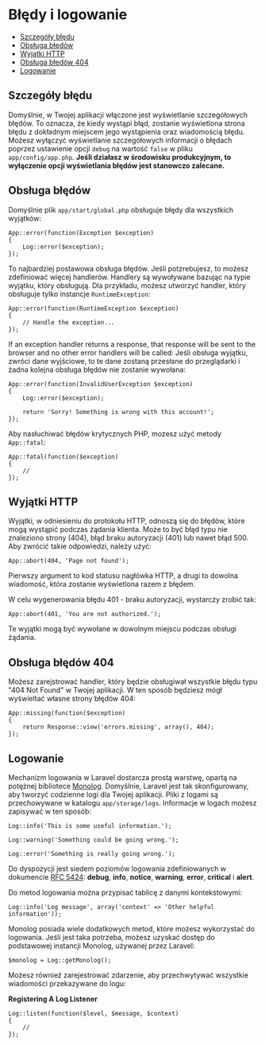 # Błędy i logowanie

- [Szczegóły błędu](#error-detail)
- [Obsługa błędów](#handling-errors)
- [Wyjątki HTTP](#http-exceptions)
- [Obsługa błedów 404](#handling-404-errors)
- [Logowanie](#logging)

<a name="error-detail"></a>
## Szczegóły błędu

Domyślnie, w Twojej aplikacji włączone jest wyświetlanie szczegółowych błędów. To oznacza, że kiedy wystąpi błąd, zostanie wyświetlona strona błędu z dokładnym miejscem jego wystąpienia oraz wiadomością błędu. Możesz wyłączyć wyświetlanie szczegółowych informacji o błędach poprzez ustawienie opcji `debug` na wartość `false` w pliku `app/config/app.php`. **Jeśli działasz w środowisku produkcyjnym, to wyłączenie opcji wyświetlania błędów jest stanowczo zalecane.**

<a name="handling-errors"></a>
## Obsługa błędów

Domyślnie plik `app/start/global.php` obsługuje błędy dla wszystkich wyjątków:

	App::error(function(Exception $exception)
	{
		Log::error($exception);
	});

To najbardziej postawowa obsługa błędów. Jeśli potzrebujesz, to możesz zdefiniować więcej handlerów. Handlery są wywoływane bazując na typie wyjątku, który obsługują. Dla przykładu, możesz utworzyć handler, który obsługuje tylko instancje `RuntimeException`:

	App::error(function(RuntimeException $exception)
	{
		// Handle the exception...
	});

If an exception handler returns a response, that response will be sent to the browser and no other error handlers will be called:
Jeśli obsługa wyjątku, zwróci dane wyjściowe, to te dane zostaną przesłane do przeglądarki i żadna kolejna obsługa błędów nie zostanie wywołana:

	App::error(function(InvalidUserException $exception)
	{
		Log::error($exception);

		return 'Sorry! Something is wrong with this account!';
	});

Aby nasłuchiwać błędów krytycznych PHP, mozesz użyć metody `App::fatal`:

	App::fatal(function($exception)
	{
		//
	});

<a name="http-exceptions"></a>
## Wyjątki HTTP

Wyjątki, w odniesieniu do protokołu HTTP, odnoszą się do błędów, które mogą wystąpić podczas żądania klienta. Może to być błąd typu nie znaleziono strony (404), błąd braku autoryzacji (401) lub nawet błąd 500. Aby zwrócić takie odpowiedzi, należy użyć:

	App::abort(404, 'Page not found');

Pierwszy argument to kod statusu nagłówka HTTP, a drugi to dowolna wiadomość, która zostanie wyświetlona razem z błędem.

W celu wygenerowania błędu 401 - braku autoryzacji, wystarczy zrobić tak:

	App::abort(401, 'You are not authorized.');

Te wyjątki mogą być wywołane w dowolnym miejscu podczas obsługi żądania.

<a name="handling-404-errors"></a>
## Obsługa błędów 404

Możesz zarejstrować handler, który będzie obsługiwał wszystkie błędu typu "404 Not Found" w Twojej aplikacji. W ten sposób będziesz mógł wyświeltać własne strony błędów 404:

	App::missing(function($exception)
	{
		return Response::view('errors.missing', array(), 404);
	});

<a name="logging"></a>
## Logowanie

Mechanizm logowania w Laravel dostarcza prostą warstwę, opartą na potężnej bibliotece [Monolog](http://github.com/seldaek/monolog). Domyślnie, Laravel jest tak skonfigurowany, aby tworzyć codzienne logi dla Twojej aplikacji. Pliki z logami są przechowywane w katalogu `app/storage/logs`. Informacje w logach możesz zapisywać w ten sposób:

	Log::info('This is some useful information.');

	Log::warning('Something could be going wrong.');

	Log::error('Something is really going wrong.');

Do dyspozycji jest siedem poziomów logowania zdefiniowanych w dokumencie [RFC 5424](http://tools.ietf.org/html/rfc5424): **debug**, **info**, **notice**, **warning**, **error**, **critical** i **alert**.

Do metod logowania można przypisać tablicę z danymi kontekstowymi:

	Log::info('Log message', array('context' => 'Other helpful information'));

Monolog posiada wiele dodatkowych metod, które możesz wykorzystać do logowania. Jeśli jest taka potrzeba, możesz uzyskać dostęp do podstawowej instancji Monolog, używanej przez Laravel:

	$monolog = Log::getMonolog();

Możesz również zarejestrować zdarzenie, aby przechwytywać wszystkie wiadomości przekazywane do logu:

**Registering A Log Listener**

	Log::listen(function($level, $message, $context)
	{
		//
	});
